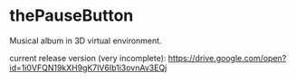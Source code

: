 # thePauseButton
Musical album in 3D virtual environment.

current release version (very incomplete): https://drive.google.com/open?id=1i0VFQN19kXH9gK7lV6Ib1i3ovnAv3EQj 
